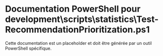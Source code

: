 # Documentation PowerShell pour development\scripts\statistics\Test-RecommendationPrioritization.ps1

Cette documentation est un placeholder et doit être générée par un outil PowerShell spécifique.
